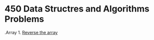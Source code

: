 # 450 Data Structres and Algorithms Problems

.Array
	1. [Reverse the array](https://www.geeksforgeeks.org/write-a-program-to-reverse-an-array-or-string/) 